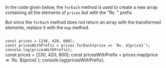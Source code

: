 In the code given below,
the `forEach` method is used
to create a new array containing
all the elements of `prices`
but with the "Rs. " prefix.

But since the `forEach` method
does not return an array
with the transformed elements,
replace it with the `map` method.

<codeblock language="javascript" type="exercise" testMode="fixedInput">
<code>
const prices = [230, 420, 600];
const pricesWithPrefix = prices.forEach(price => `Rs. ${price}`);
console.log(pricesWithPrefix);
</code>

<solution>
const prices = [230, 420, 600];
const pricesWithPrefix = prices.map(price => `Rs. ${price}`);
console.log(pricesWithPrefix);
</solution>
</codeblock>
